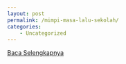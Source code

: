 ```yaml
---
layout: post
permalink: /mimpi-masa-lalu-sekolah/
categories:
    - Uncategorized
---
```


[Baca Selengkapnya](/10)